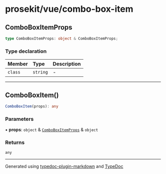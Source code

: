 # prosekit/vue/combo-box-item

<a id="comboboxitemprops" name="comboboxitemprops"></a>

## ComboBoxItemProps

```ts
type ComboBoxItemProps: object & ComboBoxItemProps;
```

### Type declaration

| Member | Type | Description |
| :------ | :------ | :------ |
| `class` | `string` | - |

***

<a id="comboboxitem" name="comboboxitem"></a>

## ComboBoxItem()

```ts
ComboBoxItem(props): any
```

### Parameters

▪ **props**: `object` & [`ComboBoxItemProps`](../lit/combo-box-item.md#comboboxitemprops) & `object`

### Returns

`any`

***

Generated using [typedoc-plugin-markdown](https://www.npmjs.com/package/typedoc-plugin-markdown) and [TypeDoc](https://typedoc.org/)
